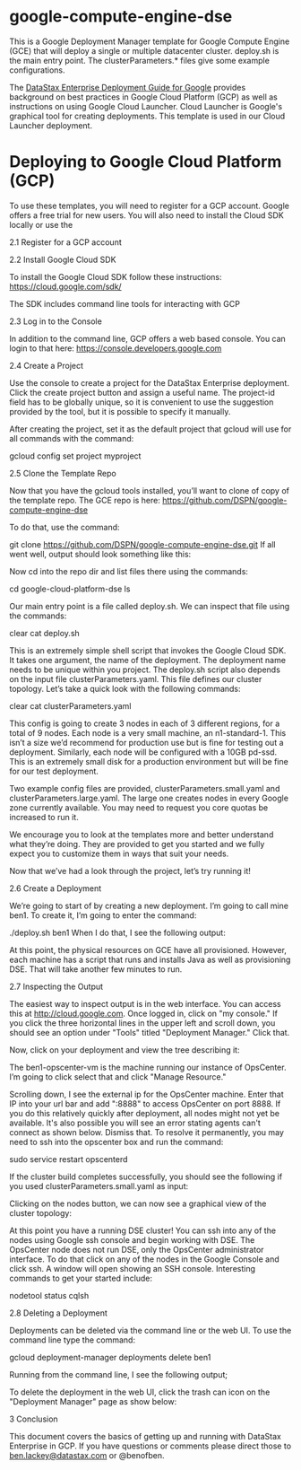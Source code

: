 # google-compute-engine-dse

This is a Google Deployment Manager template for Google Compute Engine (GCE) that will deploy a single or multiple datacenter cluster.  deploy.sh is the main entry point.  The clusterParameters.* files give some example configurations.

The [DataStax Enterprise Deployment Guide for Google](https://academy.datastax.com/resources/deployment-guide-google) provides background on best practices in Google Cloud Platform (GCP) as well as instructions on using Google Cloud Launcher.  Cloud Launcher is Google's graphical tool for creating deployments.  This template is used in our Cloud Launcher deployment.

# Deploying to Google Cloud Platform (GCP)

To use these templates, you will need to register for a GCP account.  Google offers a free trial for new users.  You will also need to install the Cloud SDK locally or use the 

2.1 Register for a GCP account


2.2 Install Google Cloud SDK

To install the Google Cloud SDK follow these instructions: https://cloud.google.com/sdk/

The SDK includes command line tools for interacting with GCP

2.3 Log in to the Console

In addition to the command line, GCP offers a web based console.  You can login to that here: https://console.developers.google.com

2.4 Create a Project

Use the console to create a project for the DataStax Enterprise deployment. Click the create project button and assign a useful name.  The project-id field has to be globally unique, so it is convenient to use the suggestion provided by the tool, but it is possible to specify it manually.

After creating the project, set it as the default project that gcloud will use for all commands with the command:

gcloud config set project myproject

2.5 Clone the Template Repo

Now that you have the gcloud tools installed, you’ll want to clone of copy of the template repo.  The GCE repo is here: https://github.com/DSPN/google-compute-engine-dse

To do that, use the command:

git clone https://github.com/DSPN/google-compute-engine-dse.git
If all went well, output should look something like this:



Now cd into the repo dir and list files there using the commands:

cd google-cloud-platform-dse
ls


Our main entry point is a file called deploy.sh. We can inspect that file using the commands:

clear
cat deploy.sh


This is an extremely simple shell script that invokes the Google Cloud SDK. It takes one argument, the name of the deployment. The deployment name needs to be unique within you project. The deploy.sh script also depends on the input file clusterParameters.yaml. This file defines our cluster topology. Let’s take a quick look with the following commands:

clear
cat clusterParameters.yaml


This config is going to create 3 nodes in each of 3 different regions, for a total of 9 nodes. Each node is a very small machine, an n1-standard-1. This isn’t a size we’d recommend for production use but is fine for testing out a deployment. Similarly, each node will be configured with a 10GB pd-ssd. This is an extremely small disk for a production environment but will be fine for our test deployment.

Two example config files are provided, clusterParameters.small.yaml and clusterParameters.large.yaml. The large one creates nodes in every Google zone currently available. You may need to request you core quotas be increased to run it.

We encourage you to look at the templates more and better understand what they’re doing. They are provided to get you started and we fully expect you to customize them in ways that suit your needs.

Now that we’ve had a look through the project, let’s try running it!

2.6 Create a Deployment

We’re going to start of by creating a new deployment. I’m going to call mine ben1. To create it, I’m going to enter the command:

./deploy.sh ben1
When I do that, I see the following output:



At this point, the physical resources on GCE have all provisioned. However, each machine has a script that runs and installs Java as well as provisioning DSE. That will take another few minutes to run.

2.7 Inspecting the Output

The easiest way to inspect output is in the web interface. You can access this at http://cloud.google.com.  Once logged in, click on "my console." If you click the three horizontal lines in the upper left and scroll down, you should see an option under "Tools" titled "Deployment Manager." Click that.



Now, click on your deployment and view the tree describing it:



The ben1-opscenter-vm is the machine running our instance of OpsCenter. I’m going to click select that and click "Manage Resource."



Scrolling down, I see the external ip for the OpsCenter machine. Enter that IP into your url bar and add ":8888" to access OpsCenter on port 8888. If you do this relatively quickly after deployment, all nodes might not yet be available.  It's also possible you will see an error stating agents can't connect as shown below.  Dismiss that.  To resolve it permanently, you may need to ssh into the opscenter box and run the command:

sudo service restart opscenterd


If the cluster build completes successfully, you should see the following if you used clusterParameters.small.yaml as input:

Clicking on the nodes button, we can now see a graphical view of the cluster topology:



At this point you have a running DSE cluster! You can ssh into any of the nodes using Google ssh console and begin working with DSE.  The OpsCenter node does not run DSE, only the OpsCenter administrator interface.  To do that click on any of the nodes in the Google Console and click ssh.  A window will open showing an SSH console.  Interesting commands to get your started include:

nodetool status
cqlsh


2.8 Deleting a Deployment

Deployments can be deleted via the command line or the web UI. To use the command line type the command:

gcloud deployment-manager deployments delete ben1

Running from the command line, I see the following output;



To delete the deployment in the web UI, click the trash can icon on the "Deployment Manager" page as show below:



3 Conclusion

This document covers the basics of getting up and running with DataStax Enterprise in GCP.  If you have questions or comments please direct those to ben.lackey@datastax.com or @benofben.